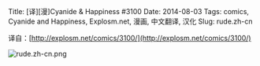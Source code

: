 Title: [译][漫]Cyanide & Happiness #3100
Date: 2014-08-03
Tags: comics, Cyanide and Happiness, Explosm.net, 漫画, 中文翻译, 汉化
Slug: rude.zh-cn

译自：[http://explosm.net/comics/3100/](http://explosm.net/comics/3100/)


![rude.zh-cn.png](/static/images/comics/rude.zh-cn.png)

